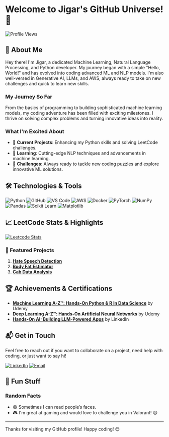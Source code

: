 # Welcome to Jigar's GitHub Universe! 🚀

![Profile Views](https://komarev.com/ghpvc/?username=jigarborad&color=blue)

## 🌟 About Me
Hey there! I'm Jigar, a dedicated Machine Learning, Natural Language Processing, and Python developer. My journey began with a simple "Hello, World!" and has evolved into coding advanced ML and NLP models. I'm also well-versed in Generative AI, LLMs, and AWS, always ready to take on new challenges and quick to learn new skills.

### My Journey So Far
From the basics of programming to building sophisticated machine learning models, my coding adventure has been filled with exciting milestones. I thrive on solving complex problems and turning innovative ideas into reality.

### What I'm Excited About
- 🔭 **Current Projects**: Enhancing my Python skills and solving LeetCode challenges.
- 🌱 **Learning**: Cutting-edge NLP techniques and advancements in machine learning.
- 🧩 **Challenges**: Always ready to tackle new coding puzzles and explore innovative ML solutions.

## 🛠️ Technologies & Tools
![Python](https://img.shields.io/badge/-Python-3776AB?logo=python&logoColor=white&style=flat)
![GitHub](https://img.shields.io/badge/-GitHub-181717?logo=github&logoColor=white&style=flat)
![VS Code](https://img.shields.io/badge/-VS%20Code-007ACC?logo=visual-studio-code&logoColor=white&style=flat)
![AWS](https://img.shields.io/badge/-AWS-232F3E?logo=amazon-aws&logoColor=white&style=flat)
![Docker](https://img.shields.io/badge/-Docker-2496ED?logo=docker&logoColor=white&style=flat)
![PyTorch](https://img.shields.io/badge/-PyTorch-EE4C2C?logo=pytorch&logoColor=white&style=flat)
![NumPy](https://img.shields.io/badge/-NumPy-013243?logo=numpy&logoColor=white&style=flat)
![Pandas](https://img.shields.io/badge/-Pandas-150458?logo=pandas&logoColor=white&style=flat)
![Scikit Learn](https://img.shields.io/badge/-Scikit%20Learn-F7931E?logo=scikit-learn&logoColor=white&style=flat)
![Matplotlib](https://img.shields.io/badge/-Matplotlib-3776AB?logo=python&logoColor=white&style=flat)

## 📈 LeetCode Stats & Highlights
[![Leetcode Stats](https://leetcard.jacoblin.cool/jigarborad608?ext=heatmap)](https://leetcode.com/jigarborad608)

### 🚀 Featured Projects
1. **[Hate Speech Detection](https://github.com/jigarborad/NLP-Hate-Speech-Detection-Internship-)**
2. **[Body Fat Estimator](https://github.com/jigarborad/ML-body-fat-generator)**
3. **[Cab Data Analysis](https://github.com/jigarborad/Cab-Data-Analysis)**

## 🏆 Achievements & Certifications
- **[Machine Learning A-Z™: Hands-On Python & R In Data Science](https://www.udemy.com/certificate/UC-9b1890eb-da47-41d3-83f6-1eb14246716c/)** by Udemy
- **[Deep Learning A-Z™: Hands-On Artificial Neural Networks](https://www.udemy.com/certificate/UC-21c82dbe-8c0a-477b-80ae-73ddffc7dce2/)** by Udemy
- **[Hands-On AI: Building LLM-Powered Apps](https://www.linkedin.com/learning/hands-on-ai-building-llm-powered-apps)** by LinkedIn

## 📬 Get in Touch
Feel free to reach out if you want to collaborate on a project, need help with coding, or just want to say hi!

[![LinkedIn](https://img.shields.io/badge/-LinkedIn-0077B5?logo=linkedin&logoColor=white&style=flat)](https://www.linkedin.com/in/jigar-borad)
[![Email](https://img.shields.io/badge/-Email-D14836?logo=gmail&logoColor=white&style=flat)](mailto:jigarborad608@gmail.com)

## 🎨 Fun Stuff

### Random Facts
- 😄 Sometimes I can read people’s faces.
- 🎮 I'm great at gaming and would love to challenge you in Valorant! 😄


---

Thanks for visiting my GitHub profile! Happy coding! 😊
